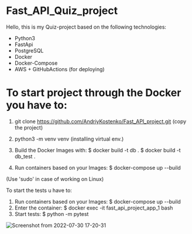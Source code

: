 # Fast_API_Quiz_project

Hello, this is my Quiz-project based on the following technologies:

 - Python3
 - FastApi
 - PostgreSQL
 - Docker
 - Docker-Compose
 - AWS + GitHubActions (for deploying)



# To start project through the Docker you have to:

1) git clone https://github.com/AndriyKostenko/Fast_API_project.git (copy the project)

2) python3 -m venv venv (installing virtual env.)
 

1) Build the Docker Images with:
    $ docker build -t db .
    $ docker build -t db_test .
2) Run containers based on your Images:
    $ docker-compose up --build

(Use 'sudo' in case of working on Linux)

To start the tests u have to:

1) Run containers based on your Images:
    $ docker-compose up --build
2) Enter the container:
    $ docker exec -it fast_api_project_app_1 bash
3) Start tests:
    $ python -m pytest

![Screenshot from 2022-07-30 17-20-31](https://user-images.githubusercontent.com/91188777/181919480-cccf19b3-b297-4411-9edb-75600426686a.png)



